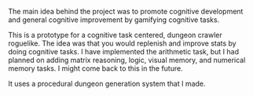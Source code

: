 The main idea behind the project was to promote cognitive development and general cognitive improvement by gamifying cognitive tasks.

This is a prototype for a cognitive task centered, dungeon crawler roguelike. The idea was that you would replenish and improve stats by doing cognitive tasks. I have implemented the arithmetic task, but I had planned on adding matrix reasoning, logic, visual memory, and numerical memory tasks. I might come back to this in the future.

It uses a procedural dungeon generation system that I made.
